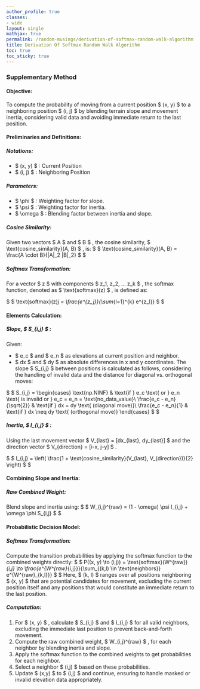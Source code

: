 ```yaml
---
author_profile: true
classes:
- wide
layout: single
mathjax: true
permalink: /random-musings/derivation-of-softmax-random-walk-algorithm
title: Derivation Of Softmax Random Walk Algorithm
toc: true
toc_sticky: true
---
```


### Supplementary Method
#### Objective:
To compute the probability of moving from a current position $ (x, y) $ to a neighboring position $ (i, j) $ by blending terrain slope and movement inertia, considering valid data and avoiding immediate return to the last position.

#### Preliminaries and Definitions:

##### Notations:
- $ (x, y) $ : Current Position
- $ (i, j) $ : Neighboring Position

##### Parameters:
- $ \phi $ : Weighting factor for slope.
- $ \psi $ : Weighting factor for inertia.
- $ \omega $ : Blending factor between inertia and slope.

##### Cosine Similarity:
Given two vectors $ A $ and $ B $ , the cosine similarity, $ \text{cosine\_similarity}(A, B) $ , is: 
$ $ \text{cosine\_similarity}(A, B) = \frac{A \cdot B}{\|A\|_2 \|B\|_2} $ $

##### Softmax Transformation:
For a vector $ z $ with components $ z_1, z_2, ... z_k $ , the softmax function, denoted as $ \text{softmax}(z) $ , is defined as: 

$ $ \text{softmax}(z)_j = \frac{e^{z_j}}{\sum_{l=1}^{k} e^{z_l}} $ $

#### Elements Calculation:

##### Slope, $ S_{i,j} $ :
Given:
- $ e_c $ and $ e_n $ as elevations at current position and neighbor.
- $ dx $ and $ dy $ as absolute differences in x and y coordinates.
The slope $ S_{i,j} $ between positions is calculated as follows, considering the handling of invalid data and the distance for diagonal vs. orthogonal moves:

$ $
S_{i,j} = 
\begin{cases} 
\text{np.NINF} & \text{if } e_c \text{ or } e_n \text{ is invalid or } e_c = e_n = \text{no\_data\_value}\\
\frac{e_c - e_n}{\sqrt{2}} & \text{if } dx = dy \text{ (diagonal move)}\\
\frac{e_c - e_n}{1} & \text{if } dx \neq dy \text{ (orthogonal move)}
\end{cases}
$ $

##### Inertia, $ I_{i,j} $ :
Using the last movement vector $ V_{last} = [dx_{last}, dy_{last}] $ and the direction vector $ V_{direction} = [i-x, j-y] $ .

$ $ I_{i,j} = \left( \frac{1 + \text{cosine\_similarity}(V_{last}, V_{direction})}{2} \right) $ $

#### Combining Slope and Inertia:

##### Raw Combined Weight:
Blend slope and inertia using:
$ $ W_{i,j}^{raw} = (1 - \omega) \psi I_{i,j} + \omega \phi  S_{i,j} $ $

#### Probabilistic Decision Model:

##### Softmax Transformation:
Compute the transition probabilities by applying the softmax function to the combined weights directly:
$ $ P((x, y) \to (i,j)) = \text{softmax}(W^{raw})_{i,j} \to \frac{e^{W^{raw}_{i,j}}}{\sum_{(k,l) \in \text{neighbors}} e^{W^{raw}_{k,l}}} $ $
Here, $ (k, l) $ ranges over all positions neighboring $ (x, y) $ that are potential candidates for movement, excluding the current position itself and any positions that would constitute an immediate return to the last position.
##### Computation:
1. For $ (x, y) $ , calculate $ S_{i,j} $ and $ I_{i,j} $ for all valid neighbors, excluding the immediate last position to prevent back-and-forth movement.
2. Compute the raw combined weight, $ W_{i,j}^{raw} $ , for each neighbor by blending inertia and slope.
3. Apply the softmax function to the combined weights to get probabilities for each neighbor.
4. Select a neighbor $ (i,j) $ based on these probabilities.
5. Update $ (x,y) $ to $ (i,j) $ and continue, ensuring to handle masked or invalid elevation data appropriately.